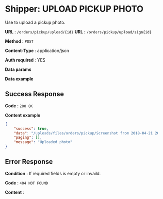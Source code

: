 # Shipper: UPLOAD PICKUP PHOTO

Use to upload a pickup photo.

**URL** : `/orders/pickup/upload/{id}`
**URL** : `/orders/pickup/upload/sign{id}`

**Method** : `POST`

**Content-Type** : application/json

**Auth required** : YES

**Data params**

**Data example**

## Success Response

**Code** : `200 OK`

**Content example**

```json
{
    "success": true,
    "data": "/uploads/files/orders/pickup/Screenshot from 2018-04-21 20-00-04.png",
    "paging": [],
    "message": "Uploaded photo"
}
```

## Error Response

**Condition** : If required fields is empty or invaild.

**Code** : `404 NOT FOUND`

**Content** :

```json

```